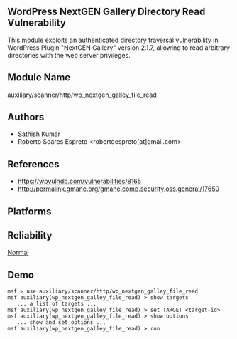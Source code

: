 ## WordPress NextGEN Gallery Directory Read Vulnerability

This module exploits an authenticated directory traversal 
vulnerability in WordPress Plugin "NextGEN Gallery" version 
2.1.7, allowing to read arbitrary directories with the web 
server privileges.


## Module Name
auxiliary/scanner/http/wp_nextgen_galley_file_read

## Authors
* Sathish Kumar
* Roberto Soares Espreto <robertoespreto[at]gmail.com>


## References
* https://wpvulndb.com/vulnerabilities/8165
* http://permalink.gmane.org/gmane.comp.security.oss.general/17650




## Platforms


## Reliability
[Normal](https://github.com/rapid7/metasploit-framework/wiki/Exploit-Ranking)

## Demo

```
msf > use auxiliary/scanner/http/wp_nextgen_galley_file_read
msf auxiliary(wp_nextgen_galley_file_read) > show targets
   ... a list of targets ...
msf auxiliary(wp_nextgen_galley_file_read) > set TARGET <target-id>
msf auxiliary(wp_nextgen_galley_file_read) > show options
   ... show and set options ...
msf auxiliary(wp_nextgen_galley_file_read) > run
```
    
    
